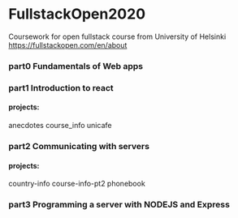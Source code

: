 # FullstackOpen2020
Coursework for open fullstack course from University of Helsinki https://fullstackopen.com/en/about


### part0 Fundamentals of Web apps

### part1 Introduction to react
#### projects:
anecdotes
course_info
unicafe

### part2 Communicating with servers
#### projects:
country-info
course-info-pt2
phonebook

### part3 Programming a server with NODEJS and Express
